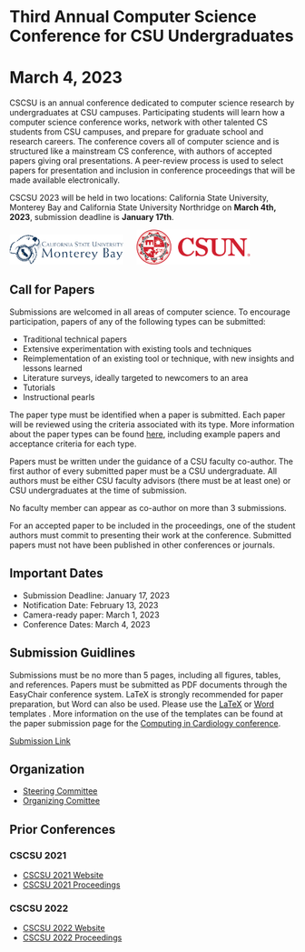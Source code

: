 # Third Annual Computer Science Conference for CSU Undergraduates
# March 4, 2023

CSCSU is an annual conference dedicated to computer science research by undergraduates at CSU campuses. Participating students will learn how a computer science conference works, network with other talented CS students from CSU campuses, and prepare for graduate school and research careers. The conference covers all of computer science and is structured like a mainstream CS conference, with authors of accepted papers giving oral presentations. A peer-review process is used to select papers for presentation and inclusion in conference proceedings that will be made available electronically.

CSCSU 2023 will be held in two locations: California State University, Monterey Bay and California State University Northridge on **March 4th, 2023**, submission deadline is **January 17th**.

<img src="csumb.png" width="200"/>&nbsp;&nbsp;&nbsp;&nbsp;&nbsp;&nbsp;<img src="csun.png" width="200"/>

## Call for Papers ##
Submissions are welcomed in all areas of computer science. To encourage participation, papers of any of the following types can be submitted:

* Traditional technical papers
* Extensive experimentation with existing tools and techniques
* Reimplementation of an existing tool or technique, with new insights and lessons learned
* Literature surveys, ideally targeted to newcomers to an area
* Tutorials
* Instructional pearls

The paper type must be identified when a paper is submitted. Each paper will be reviewed using the criteria associated with its type. More information about the paper types can be found [here](https://cscsu-conference.github.io/Paper%20types%202022.pdf), including example papers and acceptance criteria for each type.

Papers must be written under the guidance of a CSU faculty co-author. The first author of every submitted paper must be a CSU undergraduate. All authors must be either CSU faculty advisors (there must be at least one) or CSU undergraduates at the time of submission.

No faculty member can appear as co-author on more than 3 submissions.

For an accepted paper to be included in the proceedings, one of the student authors must commit to presenting their work at the conference. Submitted papers must not have been published in other conferences or journals.

## Important Dates ##

* Submission Deadline: January 17, 2023
* Notification Date: February 13, 2023
* Camera-ready paper: March 1, 2023
* Conference Dates: March 4, 2023

## Submission Guidlines
Submissions must be no more than 5 pages, including all figures, tables, and references. Papers must be submitted as PDF documents through the EasyChair conference system. LaTeX is strongly recommended for paper preparation, but Word can also be used. Please use the [LaTeX](https://cscsu-conference.github.io/LatexTemplate.zip) or [Word](https://cscsu-conference.github.io/WordTemplate.docx) templates . More information on the use of the templates can be found at the paper submission page for the [Computing in Cardiology conference](http://www.cinc.org/instructions-for-preparing-and-submitting-full-papers/).

[Submission Link](https://cmt3.research.microsoft.com/CSCSU2023/Submission/Index)

## Organization
* [Steering Committee](./steering_comm.html)
* [Organizing Comittee](./organizing_comm.html)

## Prior Conferences
### CSCSU 2021
* [CSCSU 2021 Website](./index21.html)
* [CSCSU 2021 Proceedings](https://scholarworks.calstate.edu/collections/zp38wj490?locale=en)

### CSCSU 2022
* [CSCSU 2022 Website](./index22.html)
* [CSCSU 2022 Proceedings](https://scholarworks.calstate.edu/collections/4q77fx96x?locale=en)